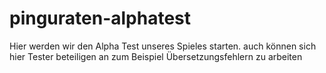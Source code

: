 # pinguraten-alphatest

Hier werden wir den Alpha Test unseres Spieles starten.
auch können sich hier Tester beteiligen an zum Beispiel Übersetzungsfehlern zu arbeiten
